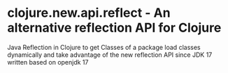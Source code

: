 # clojure.new.api.reflect - An alternative reflection API for Clojure
 Java Reflection in Clojure to get Classes of a package load classes dynamically and take 
 advantage of the new reflection API since JDK 17 written based on openjdk 17

